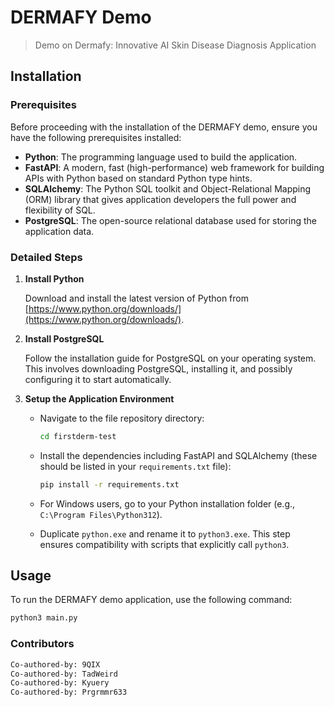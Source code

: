 # DERMAFY Demo

> Demo on Dermafy: Innovative AI Skin Disease Diagnosis Application

## Installation

### Prerequisites

Before proceeding with the installation of the DERMAFY demo, ensure you have the following prerequisites installed:

- **Python**: The programming language used to build the application.
- **FastAPI**: A modern, fast (high-performance) web framework for building APIs with Python based on standard Python type hints.
- **SQLAlchemy**: The Python SQL toolkit and Object-Relational Mapping (ORM) library that gives application developers the full power and flexibility of SQL.
- **PostgreSQL**: The open-source relational database used for storing the application data.

### Detailed Steps

1. **Install Python**

   Download and install the latest version of Python from [https://www.python.org/downloads/](https://www.python.org/downloads/).

2. **Install PostgreSQL**

   Follow the installation guide for PostgreSQL on your operating system. This involves downloading PostgreSQL, installing it, and possibly configuring it to start automatically.

3. **Setup the Application Environment**

   - Navigate to the file repository directory:

     ```bash
     cd firstderm-test
     ```

   - Install the dependencies including FastAPI and SQLAlchemy (these should be listed in your `requirements.txt` file):

     ```bash
     pip install -r requirements.txt
     ```

   - For Windows users, go to your Python installation folder (e.g., `C:\Program Files\Python312`).

   - Duplicate `python.exe` and rename it to `python3.exe`. This step ensures compatibility with scripts that explicitly call `python3`.

## Usage

To run the DERMAFY demo application, use the following command:

```bash
python3 main.py
```

### Contributors

```bash
Co-authored-by: 9QIX
Co-authored-by: TadWeird
Co-authored-by: Kyuery
Co-authored-by: Prgrmmr633
```